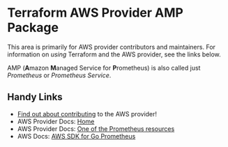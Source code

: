 # Terraform AWS Provider AMP Package
<!-- markdownlint-disable MD026 -->
This area is primarily for AWS provider contributors and maintainers. For information on _using_ Terraform and the AWS provider, see the links below.

AMP (**A**mazon **M**anaged Service for **P**rometheus) is also called just _Prometheus_ or _Prometheus Service_.


## Handy Links
* [Find out about contributing](../../../docs/contributing) to the AWS provider!
* AWS Provider Docs: [Home](https://registry.terraform.io/providers/hashicorp/aws/latest/docs)
* AWS Provider Docs: [One of the Prometheus resources](https://registry.terraform.io/providers/hashicorp/aws/latest/docs/resources/prometheus_workspace)
* AWS Docs: [AWS SDK for Go Prometheus](https://docs.aws.amazon.com/sdk-for-go/api/service/prometheusservice/)

